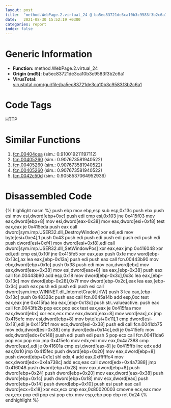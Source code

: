 ```yaml
---
layout: post
title:  "method.WebPage.2.virtual_24 @ ba5ec83721de3ca10b3c9583f3b2c6a1"
date:   2021-08-30 15:52:19 +0300
categories: report
index: false
---
```


# Generic Information
- **Function:** method.WebPage.2.virtual\_24
- **Origin (md5):** ba5ec83721de3ca10b3c9583f3b2c6a1
- **VirusTotal:** [virustotal.com/gui/file/ba5ec83721de3ca10b3c9583f3b2c6a1][virustotal_ref]

# Code Tags
<span class="tag" id="HTTP">HTTP</span>


# Similar Functions

1. [fcn.00404cea][similar_1_ref] (sim.: 0.910019211197112)
2. [fcn.00405260][similar_2_ref] (sim.: 0.907673581940522)
3. [fcn.00405260][similar_3_ref] (sim.: 0.907673581940522)
4. [fcn.00405260][similar_4_ref] (sim.: 0.907673581940522)
5. [fcn.0042c50d][similar_5_ref] (sim.: 0.9058537064952936)


# Disassembled Code

{% highlight nasm %}
push ebp
mov ebp,esp
sub esp,0x13c
push ebx
push esi
mov esi,dword[ebp+0xc]
push edi
cmp esi,0x103
jne 0x415f03
mov eax,dword[ebp+8]
mov esi,dword[eax-0x38]
mov eax,dword[esi+0xf8]
test eax,eax
je 0x415eda
push eax
call dword[sym.imp.USER32.dll_DestroyWindow]
xor edi,edi
mov byte[esi+0xe4],1
push 0x43
push edi
push edi
push edi
push edi
push edi
push dword[esi+0xf4]
mov dword[esi+0xf8],edi
call dword[sym.imp.USER32.dll_SetWindowPos]
xor eax,eax
jmp 0x416048
xor edi,edi
cmp esi,0x10f
jne 0x415fe5
xor eax,eax
push 0xfe
mov word[ebp-0x13c],ax
lea eax,[ebp-0x13a]
push edi
push eax
call fcn.00443b90
mov ebx,dword[ebp+0x1c]
push 0x38
push edi
mov eax,dword[ebx]
mov eax,dword[eax+0x38]
mov esi,dword[eax+8]
lea eax,[ebp-0x38]
push eax
call fcn.00443b90
add esp,0x18
mov dword[ebp-0x3c],0x3c
lea eax,[ebp-0x13c]
mov dword[ebp-0x28],0x7f
mov dword[ebp-0x2c],eax
lea eax,[ebp-0x3c]
push eax
push edi
push edi
push esi
call dword[sym.imp.WININET.dll_InternetCrackUrlW]
push 3
lea eax,[ebp-0x13c]
push 0x48328c
push eax
call fcn.0045a14b
add esp,0xc
test eax,eax
jne 0x415faa
lea eax,[ebp-0x13c]
push str..valueactive.
push eax
call fcn.0043fb2b
pop ecx
pop ecx
test eax,eax
je 0x415faa
mov eax,dword[ebx]
xor ecx,ecx
mov eax,dword[eax+8]
mov word[eax],cx
jmp 0x415efc
mov esi,dword[ebp+8]
mov byte[esi+0x11],1
cmp dword[esi-0x18],edi
je 0x415fbf
mov ecx,dword[esi-0x38]
push edi
call fcn.0041cb75
mov edx,dword[esi-0x38]
cmp dword[edx+0x14c],edi
je 0x415efc
mov edx,dword[edx+0x148]
push edi
push edi
push 5
pop ecx
call fcn.00411da6
pop ecx
pop ecx
jmp 0x415efc
mov edx,edi
mov eax,0x4a7388
cmp dword[eax],edi
je 0x41601a
cmp esi,dword[eax-8]
je 0x415ffb
inc edx
add eax,0x10
jmp 0x415fec
push dword[ebp+0x20]
mov eax,dword[ebp+8]
push dword[ebp+0x1c]
shl edx,4
add eax,0xffffffc4
mov ecx,dword[edx+0x4a738c]
add ecx,eax
call dword[edx+0x4a7388]
jmp 0x416048
push dword[ebp+0x28]
mov eax,dword[ebp+8]
push dword[ebp+0x24]
push dword[ebp+0x20]
mov eax,dword[eax-0x38]
push dword[ebp+0x1c]
push dword[ebp+0x18]
mov ecx,dword[eax]
push dword[ebp+0x14]
push dword[ebp+0x10]
push esi
push eax
call dword[ecx+0x18]
xor ecx,ecx
cmp eax,0x80020003
cmovne ecx,eax
mov eax,ecx
pop edi
pop esi
pop ebx
mov esp,ebp
pop ebp
ret 0x24
{% endhighlight %}


[similar_1_ref]: /report/fcn.00404cea@588e58b795d90bc66462e36cf410fee4
[similar_2_ref]: /report/fcn.00405260@6c8b5339bada4cbd03f0f446da640707
[similar_3_ref]: /report/fcn.00405260@8f8b2c5d43e03af62d4bc097b3275f12
[similar_4_ref]: /report/fcn.00405260@e7582fc3dadb394a1457ab7e7fbbe9a7
[similar_5_ref]: /report/fcn.0042c50d@9c2b894b84f59672d8be2e984066f76f
[virustotal_ref]: https://www.virustotal.com/gui/file/ba5ec83721de3ca10b3c9583f3b2c6a1